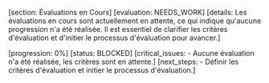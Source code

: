 [section: Évaluations en Cours]
[evaluation: NEEDS_WORK]
[details: Les évaluations en cours sont actuellement en attente, ce qui indique qu'aucune progression n'a été réalisée. Il est essentiel de clarifier les critères d'évaluation et d'initier le processus d'évaluation pour avancer.]

[progression: 0%]
[status: BLOCKED]
[critical_issues: - Aucune évaluation n'a été réalisée, les critères sont en attente.]
[next_steps: - Définir les critères d'évaluation et initier le processus d'évaluation.]